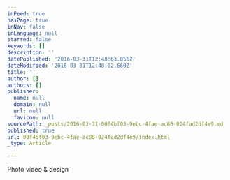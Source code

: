 ```yaml
---
inFeed: true
hasPage: true
inNav: false
inLanguage: null
starred: false
keywords: []
description: ''
datePublished: '2016-03-31T12:48:03.056Z'
dateModified: '2016-03-31T12:48:02.660Z'
title: ''
author: []
authors: []
publisher:
  name: null
  domain: null
  url: null
  favicon: null
sourcePath: _posts/2016-03-31-00f4bf03-9ebc-4fae-ac86-024fad2df4e9.md
published: true
url: 00f4bf03-9ebc-4fae-ac86-024fad2df4e9/index.html
_type: Article

---
```

Photo video & design